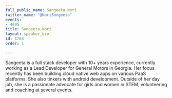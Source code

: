 ```yaml
---
full_public_name: Sangeeta Nori
twitter_name: "@NoriSangeeta"
events:
- 4695
title: Sangeeta Nori
layout: speaker_bio
id: 1764
order: 1

---
```

Sangeeta is a full stack developer with 10+ years experience, currently working as a Lead Developer for General Motors in Georgia. Her focus recently has been building cloud native web apps on various PaaS platforms. She also tinkers with android development. Outside of her day job, she is a passionate advocate for girls and women in STEM, volunteering and coaching at several events.